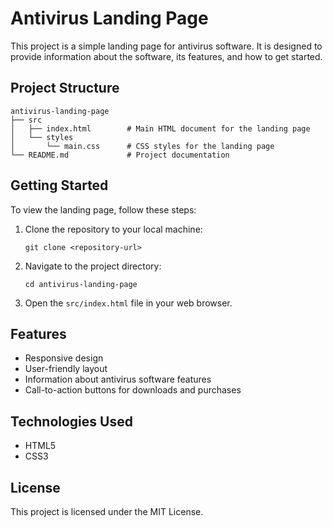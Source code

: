 
# Antivirus Landing Page

This project is a simple landing page for antivirus software. It is designed to provide information about the software, its features, and how to get started.

## Project Structure

```
antivirus-landing-page
├── src
│   ├── index.html        # Main HTML document for the landing page
│   └── styles
│       └── main.css      # CSS styles for the landing page
└── README.md             # Project documentation
```

## Getting Started

To view the landing page, follow these steps:

1. Clone the repository to your local machine:
   ```
   git clone <repository-url>
   ```

2. Navigate to the project directory:
   ```
   cd antivirus-landing-page
   ```

3. Open the `src/index.html` file in your web browser.

## Features

- Responsive design
- User-friendly layout
- Information about antivirus software features
- Call-to-action buttons for downloads and purchases

## Technologies Used

- HTML5
- CSS3

## License

This project is licensed under the MIT License.
